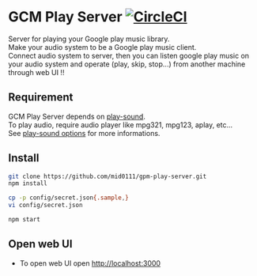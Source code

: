 GCM Play Server [![CircleCI](https://circleci.com/gh/mid0111/gpm-play-server/tree/master.svg?style=svg)](https://circleci.com/gh/mid0111/gpm-play-server/tree/master)
====

Server for playing your Google play music library.  
Make your audio system to be a Google play music client.  
Connect audio system to server, then you can listen google play music on your audio system and operate (play, skip, stop...) from another machine through web UI !!

## Requirement

GCM Play Server depends on [play-sound](https://github.com/shime/play-sound/blob/master/index.js).  
To play audio, require audio player like mpg321, mpg123, aplay, etc...  
See [play-sound options](https://github.com/shime/play-sound/blob/master/index.js) for more informations.

## Install

```bash
git clone https://github.com/mid0111/gpm-play-server.git
npm install

cp -p config/secret.json{.sample,}
vi config/secret.json

npm start
```

## Open web UI

* To open web UI open [http://localhost:3000](http://localhost:3000)
